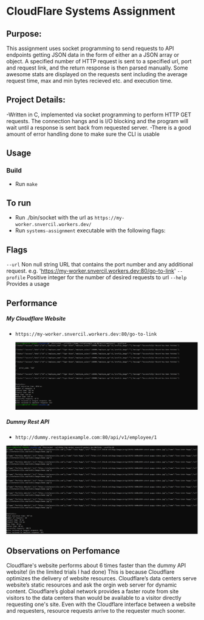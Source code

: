 # CloudFlare Systems Assignment

## Purpose:
This assignment uses socket programming to send requests to API endpoints getting JSON data in the form of either an a JSON array or object. A specified number of HTTP request is sent to a specified url, port and request link, and the return response is then parsed manually.  Some awesome stats are displayed on the requests sent including the average request time, max and min bytes recieved etc. and execution time.

## Project Details: 
-Written in C, implemented via socket programming to perform HTTP GET requests. The connection hangs and is I/O blocking and the program will wait until a response is sent back from requested server.
-There is a good amount of error handling done to make sure the CLI is usable

## Usage
### Build
- Run `make`

## To run
- Run ./bin/socket with the url as `https://my-worker.snvercil.workers.dev/`
- Run `systems-assignment` executable with the following flags:

## Flags
`--url`       Non null string URL that contains the port number and any additional request. e.g. 'https://my-worker.snvercil.workers.dev:80/go-to-link'
`--profile`   Positive integer for the number of desired requests to url
`--help`      Provides a usage



## Performance

##### My Cloudflare Website
- `https://my-worker.snvercil.workers.dev:80/go-to-link`

  ![](/Capture.PNG)

  

##### Dummy Rest API    
- `http://dummy.restapiexample.com:80/api/v1/employee/1`

![](/Capture2.PNG)



## Observations on Perfomance

Cloudflare's website performs about 6 times faster than the dummy API website! (in the limited trials I had done) This is because Cloudflare optimizes the delivery of website resources. Cloudflare’s data centers serve website’s static resources and ask the orgin web server for dynamic content. Cloudflare’s global network provides a faster route from site visitors to the data centers than would be available to a visitor directly requesting one's site. Even with the Cloudflare interface between a website and requesters, resource requests arrive to the requester much sooner.


